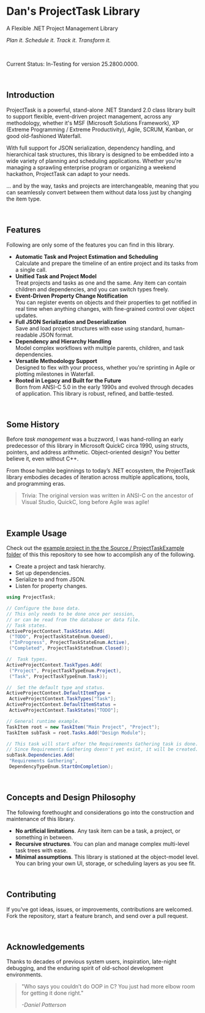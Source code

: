 # Dan's ProjectTask Library

A Flexible .NET Project Management Library

*Plan it. Schedule it. Track it. Transform it.*

<p>&nbsp;</p>

Current Status: In-Testing for version 25.2800.0000.

<p>&nbsp;</p>

## Introduction

ProjectTask is a powerful, stand-alone .NET Standard 2.0 class library
built to support flexible, event-driven project management, across any
methodology, whether it's MSF (Microsoft Solutions Framework), XP
(Extreme Programming / Extreme Productivity), Agile, SCRUM, Kanban, or
good old-fashioned Waterfall.

With full support for JSON serialization, dependency handling, and
hierarchical task structures, this library is designed to be embedded
into a wide variety of planning and scheduling applications. Whether
you're managing a sprawling enterprise program or organizing a weekend
hackathon, ProjectTask can adapt to your needs.

... and by the way, tasks and projects are interchangeable, meaning that
you can seamlessly convert between them without data loss just by
changing the item type.

<p>&nbsp;</p>

## Features

Following are only some of the features you can find in this library.

-   **Automatic Task and Project Estimation and Scheduling**  
    Calculate and prepare the timeline of an entire project and its
    tasks from a single call.
-   **Unified Task and Project Model**  
    Treat projects and tasks as one and the same. Any item can contain
    children and dependencies, and you can switch types freely.
-   **Event-Driven Property Change Notification**  
    You can register events on objects and their properties to get
    notified in real time when anything changes, with fine-grained
    control over object updates.
-   **Full JSON Serialization and Deserialization**  
    Save and load project structures with ease using standard,
    human-readable JSON format.
-   **Dependency and Hierarchy Handling**  
    Model complex workflows with multiple parents, children, and task
    dependencies.
-   **Versatile Methodology Support**  
    Designed to flex with your process, whether you're sprinting in
    Agile or plotting milestones in Waterfall.
-   **Rooted in Legacy and Built for the Future**  
    Born from ANSI-C 5.0 in the early 1990s and evolved through decades
    of application. This library is robust, refined, and battle-tested.

<p>&nbsp;</p>

## Some History

Before *task management* was a buzzword, I was
hand-rolling an early predecessor of this library in Microsoft QuickC
circa 1990, using structs, pointers, and address arithmetic.
Object-oriented design? You better believe it, even without C++.

From those humble beginnings to today’s .NET ecosystem, the ProjectTask
library embodies decades of iteration across multiple applications,
tools, and programming eras.

<blockquote>Trivia: The original version was written in ANSI-C on the
ancestor of Visual Studio, QuickC, long before Agile was agile!</blockquote>

<p>&nbsp;</p>

## Example Usage

Check out the [example project in the the Source / ProjectTaskExample
folder](https://github.com/danielanywhere/ProjectTask/blob/main/Source/ProjectTaskExample/Program.cs)
of this this repository to see how to accomplish any of the following.  

-   Create a project and task hierarchy.
-   Set up dependencies.
-   Serialize to and from JSON.
-   Listen for property changes.

  
```cs
using ProjectTask;

// Configure the base data.
// This only needs to be done once per session,
// or can be read from the database or data file.
// Task states.
ActiveProjectContext.TaskStates.Add(
 ("TODO", ProjectTaskStateEnum.Queued),
 ("InProgress", ProjectTaskStateEnum.Active),
 ("Completed", ProjectTaskStateEnum.Closed));

//	Task types.
ActiveProjectContext.TaskTypes.Add(
 ("Project", ProjectTaskTypeEnum.Project),
 ("Task", ProjectTaskTypeEnum.Task));

//	Set the default type and status.
ActiveProjectContext.DefaultItemType =
 ActiveProjectContext.TaskTypes["Task"];
ActiveProjectContext.DefaultItemStatus =
 ActiveProjectContext.TaskStates["TODO"];

// General runtime example.
TaskItem root = new TaskItem("Main Project", "Project");
TaskItem subTask = root.Tasks.Add("Design Module");

// This task will start after the Requirements Gathering task is done.
// Since Requirements Gathering doesn't yet exist, it will be created.
subTask.Dependencies.Add(
 "Requirements Gathering",
 DependencyTypeEnum.StartOnCompletion);


```

<p>&nbsp;</p>

## Concepts and Design Philosophy

The following forethought and considerations go into the construction
and maintenance of this library.

-   **No artificial limitations**. Any task item can be a task, a
    project, or something in between.
-   **Recursive structures**. You can plan and manage complex
    multi-level task trees with ease.
-   **Minimal assumptions**. This library is stationed at the
    object-model level. You can bring your own UI, storage, or
    scheduling layers as you see fit.

<p>&nbsp;</p>

## Contributing

If you've got ideas, issues, or improvements, contributions are
welcomed. Fork the repository, start a feature branch, and send over a
pull request.

<p>&nbsp;</p>

## Acknowledgements

Thanks to decades of previous system users, inspiration, late-night
debugging, and the enduring spirit of old-school development
environments.  
  
<blockquote>"Who says you couldn’t do OOP in C? You just had more elbow room
for getting it done right."

*-Daniel Patterson*</blockquote>

